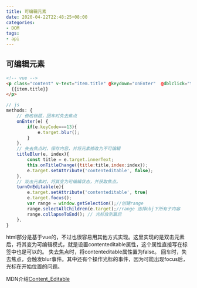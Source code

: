 ```yaml
---
title: 可编辑元素
date: 2020-04-22T22:48:25+08:00
categories:
- DOM
tags:
- api
---
```


## 可编辑元素

```html
<!-- vue -->
<p class="content" v-text="item.title" @keydown="onEnter"  @dblclick="turnOnEditable" @blur="(e)=>{titleBlur(e, index)}">
  {{item.title}}
</p>
```
```js
// js
methods: {
    // 修改标题，回车时失去焦点
    onEnter(e) {
        if(e.keyCode===13){
            e.target.blur();
        } 
    },
    // 失去焦点时，保存内容，并将元素修改为不可编辑
    titleBlur(e, index){
        const title = e.target.innerText;
        this.onTitleChange({title:title,index:index});
        e.target.setAttribute('contenteditable', false);
    },
    // 双击元素时，将其变为可编辑状态，并获取焦点。
    turnOnEditable(e){
        e.target.setAttribute('contenteditable', true)
        e.target.focus();
        var range = window.getSelection();//创建range
        range.selectAllChildren(e.target);//range 选择obj下所有子内容
        range.collapseToEnd(); // 光标放到最后
    },
}
```

html部分是基于vue的，不过也很容易用其他方式实现。这里实现的是双击元素后，将其变为可编辑模式，就是设置contenteditable属性，这个属性直接写在标签中也是可以的。
失去焦点时，将contenteditable属性置为false。
回车时，失去焦点，会触发blur事件。其中还有个操作光标的事件，因为可能出现focus后，光标在开始位置的问题。


MDN介绍[Content_Editable][1]

[1]: https://developer.mozilla.org/zh-CN/docs/Web/Guide/HTML/Content_Editable
[image1]:/uploads/2019/03/image-2.png